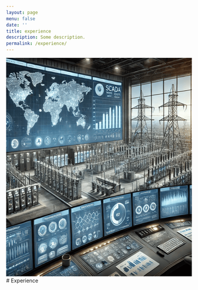 ```yaml
---
layout: page
menu: false
date: ''
title: experience
description: Some description.
permalink: /experience/
---
```


<img class="img" src="/assets/img/SCADA.PNG" alt="WZV" width="593" height="593">
# Experience

